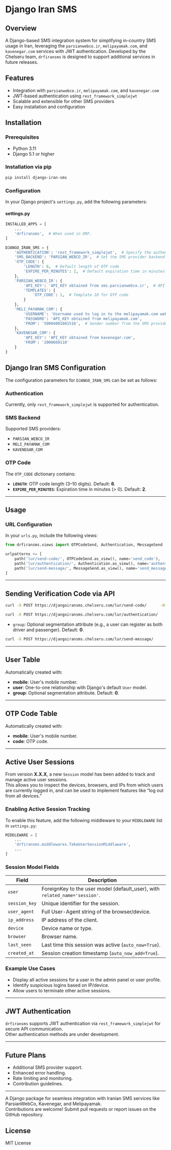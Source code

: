 # Django Iran SMS

## Overview

A Django-based SMS integration system for simplifying in-country SMS usage in Iran, leveraging the `parsianwebco.ir`, `melipayamak.com`, and `kavenegar.com` services with JWT authentication. Developed by the Chelseru team, `drfiransms` is designed to support additional services in future releases.

## Features

- Integration with `parsianwebco.ir`, `melipayamak.com`, and `kavenegar.com`
- JWT-based authentication using `rest_framework_simplejwt`
- Scalable and extensible for other SMS providers
- Easy installation and configuration

## Installation

### Prerequisites

- Python 3.11
- Django 5.1 or higher

### Installation via pip

```bash
pip install django-iran-sms
```

### Configuration
In your Django project's `settings.py`, add the following parameters:

#### settings.py

```python
INSTALLED_APPS = [
    ...
    'drfiransms',  # When used in DRF.
]
```

```python
DJANGO_IRAN_SMS = {
    'AUTHENTICATION': 'rest_framework_simplejwt',  # Specify the authentication method
    'SMS_BACKEND': 'PARSIAN_WEBCO_IR',  # Set the SMS provider backend
    'OTP_CODE': {
        'LENGTH': 6,  # Default length of OTP code
        'EXPIRE_PER_MINUTES': 2,  # Default expiration time in minutes
    },
    'PARSIAN_WEBCO_IR': {
        'API_KEY': 'API_KEY obtained from sms.parsianwebco.ir',  # API key from the SMS provider
        'TEMPLATES': {
            'OTP_CODE': 1,  # Template ID for OTP code
        }
    },
    'MELI_PAYAMAK_COM': {
        'USERNAME': 'Username used to log in to the melipayamak.com website.',
        'PASSWORD': 'API_KEY obtained from melipayamak.com',
        'FROM': '50004001001516',  # Sender number from the SMS provider
    },
    'KAVENEGAR_COM': {
        'API_KEY': 'API_KEY obtained from kavenegar.com',
        'FROM': '2000660110'
    }
}
```

## Django Iran SMS Configuration

The configuration parameters for `DJANGO_IRAN_SMS` can be set as follows:

### Authentication
Currently, only `rest_framework_simplejwt` is supported for authentication.

### SMS Backend
Supported SMS providers:
- `PARSIAN_WEBCO_IR`
- `MELI_PAYAMAK_COM`
- `KAVENEGAR_COM`

### OTP Code
The `OTP_CODE` dictionary contains:

- **`LENGTH`**: OTP code length (3–10 digits). Default: **6**.
- **`EXPIRE_PER_MINUTES`**: Expiration time in minutes (> 0). Default: **2**.

---

## Usage

### URL Configuration
In your `urls.py`, include the following views:

```python
from drfiransms.views import OTPCodeSend, Authentication, MessageSend

urlpatterns += [
    path('lur/send-code/', OTPCodeSend.as_view(), name='send_code'),
    path('lur/authentication/', Authentication.as_view(), name='authentication'),
    path('lur/send-message/', MessageSend.as_view(), name='send_message'),
]
```

---

## Sending Verification Code via API

```bash
curl -X POST https://djangoiransms.chelseru.com/lur/send-code/      -H "Content-Type: application/json"      -d '{"mobile": "09123456789"}'
```

```bash
curl -X POST https://djangoiransms.chelseru.com/lur/authentication/      -H "Content-Type: application/json"      -d '{"mobile": "09123456789", "code": "108117114", "group": "1"}'
```

- `group`: Optional segmentation attribute (e.g., a user can register as both driver and passenger). Default: **0**.

```bash
curl -X POST https://djangoiransms.chelseru.com/lur/send-message/      -H "Content-Type: application/json"      -d '{"mobile_number": "09123456789", "message_text": "hello luristan."}'
```

---

## User Table
Automatically created with:
- **mobile**: User's mobile number.
- **user**: One-to-one relationship with Django's default `User` model.
- **group**: Optional segmentation attribute. Default: **0**.

---

## OTP Code Table
Automatically created with:
- **mobile**: User's mobile number.
- **code**: OTP code.

---

## Active User Sessions

From version **X.X.X**, a new `Session` model has been added to track and manage active user sessions.  
This allows you to inspect the devices, browsers, and IPs from which users are currently logged in, and can be used to implement features like “log out from all devices.”

### Enabling Active Session Tracking
To enable this feature, add the following middleware to your `MIDDLEWARE` list in `settings.py`:

```python
MIDDLEWARE = [
    ...
    'drfiransms.middlewares.TakeUserSessionMiddlaware',
    ...
]
```

### Session Model Fields

| Field         | Description |
|---------------|-------------|
| `user`        | ForeignKey to the user model (default_user), with `related_name='session'`. |
| `session_key` | Unique identifier for the session. |
| `user_agent`  | Full User-Agent string of the browser/device. |
| `ip_address`  | IP address of the client. |
| `device`      | Device name or type. |
| `browser`     | Browser name. |
| `last_seen`   | Last time this session was active (`auto_now=True`). |
| `created_at`  | Session creation timestamp (`auto_now_add=True`). |

### Example Use Cases
- Display all active sessions for a user in the admin panel or user profile.
- Identify suspicious logins based on IP/device.
- Allow users to terminate other active sessions.

---

## JWT Authentication
`drfiransms` supports JWT authentication via `rest_framework_simplejwt` for secure API communication.  
Other authentication methods are under development.

---

## Future Plans
- Additional SMS provider support.
- Enhanced error handling.
- Rate limiting and monitoring.
- Contribution guidelines.

---

A Django package for seamless integration with Iranian SMS services like ParsianWebCo, Kavenegar, and Melipayamak.  
Contributions are welcome! Submit pull requests or report issues on the GitHub repository.

## License
MIT License